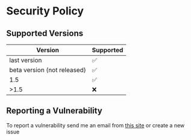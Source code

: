 # Security Policy

## Supported Versions

|     Version    |     Supported      |
| -------        | ------------------ |
| last version   | :white_check_mark: |
| beta version (not released)   | :white_check_mark:                 |
| 1.5   | :white_check_mark:                |
| >1.5  | :x: |

## Reporting a Vulnerability

To report a vulnerability send me an email from <a href="https://mirko-r.github.io">this site</a>
or create a new issue
